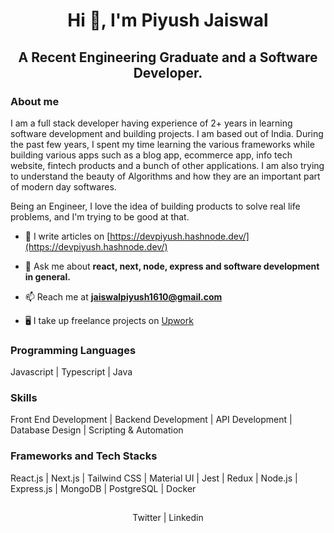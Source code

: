 <h1 align="center">Hi 👋, I'm Piyush Jaiswal</h1>
<h2 align="center">A Recent Engineering Graduate and a Software Developer.</h2>

###

<h3>About me</h3>
<p>
  I am a full stack developer having experience of 2+ years in learning software development and building projects. I am based out of India. During the past few years, I spent my time learning the various frameworks while building various apps such as a blog app, ecommerce app, info tech website, fintech products and a bunch of other applications. I am also trying to understand the beauty of Algorithms and how they are an important part of modern day softwares.
</p>
<p>Being an Engineer, I love the idea of building products to solve real life problems, and I'm trying to be good at that.</p>



- 📝 I write articles on [https://devpiyush.hashnode.dev/](https://devpiyush.hashnode.dev/)

- 💬 Ask me about **react, next, node, express and software development in general.**

- 📫 Reach me at **jaiswalpiyush1610@gmail.com**
  
- 🖥️ I take up freelance projects on [Upwork](https://www.upwork.com/freelancers/~01249cc65e1e42eadc?mp_source=share)

###

<h3>Programming Languages</h3>
<p>Javascript | Typescript | Java
</p>

<h3>Skills</h3>
<p>Front End Development | Backend Development | API Development | Database Design | Scripting & Automation</p>

<h3>Frameworks and Tech Stacks</h3>
<p> React.js | Next.js | Tailwind CSS | Material UI | Jest | Redux | Node.js | Express.js | MongoDB | PostgreSQL | Docker
</p>

###

<h2 align="left"></h2>
<p align="center">
<a href="https://twitter.com/PiyushJ17317768" style="text-decoration:none;" target="_blank">Twitter</a> | 
<a href="https://linkedin.com/in/piyushjaiswal1610" style="text-decoration:none;" target="_blank">Linkedin</a>
</p>

